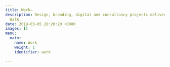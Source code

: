```yaml
---
title: Work—
description: Design, branding, digital and consultancy projects delivered by Don't
  Walk.
date: 2019-03-05 20:20:20 +0000
images: []
menu:
  main:
    name: Work
    weight: 1
    identifier: work

---
```

